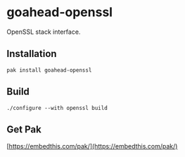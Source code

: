 goahead-openssl
===

OpenSSL stack interface. 

## Installation

    pak install goahead-openssl

## Build

    ./configure --with openssl build

## Get Pak

[https://embedthis.com/pak/](https://embedthis.com/pak/)
